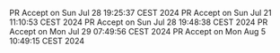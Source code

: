 PR Accept on Sun Jul 28 19:25:37 CEST 2024
PR Accept on Sun Jul 21 11:10:53 CEST 2024
PR Accept on Sun Jul 28 19:48:38 CEST 2024
PR Accept on Mon Jul 29 07:49:56 CEST 2024
PR Accept on Mon Aug  5 10:49:15 CEST 2024
